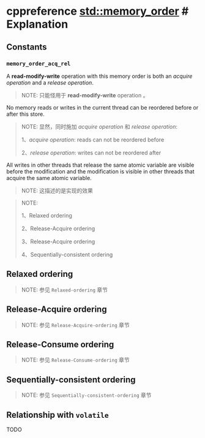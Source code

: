 # cppreference [std::memory_order](https://en.cppreference.com/w/cpp/atomic/memory_order) # Explanation



## Constants



### `memory_order_acq_rel`

A **read-modify-write** operation with this memory order is both an *acquire operation* and a *release operation*. 

> NOTE: 只能怪用于 **read-modify-write** operation 。

No memory reads or writes in the current thread can be reordered before or after this store. 

> NOTE: 显然，同时施加 *acquire operation* 和 *release operation*:
>
> 1、*acquire operation*: reads can not be reordered before 
>
> 2、*release operation*: writes can not be reordered after 

All writes in other threads that release the same atomic variable are visible before the modification and the modification is visible in other threads that acquire the same atomic variable.

> NOTE: 这描述的是实现的效果



> NOTE: 
>
> 1、Relaxed ordering
>
> 2、Release-Acquire ordering
>
> 3、Release-Acquire ordering
>
> 4、Sequentially-consistent ordering
>
> 

## Relaxed ordering

> NOTE: 参见 `Relaxed-ordering` 章节





## Release-Acquire ordering

> NOTE: 参见 `Release-Acquire-ordering` 章节

## Release-Consume ordering

> NOTE: 参见 `Release-Consume-ordering` 章节

## Sequentially-consistent ordering

> NOTE: 参见 `Sequentially-consistent-ordering` 章节

## Relationship with `volatile`

TODO